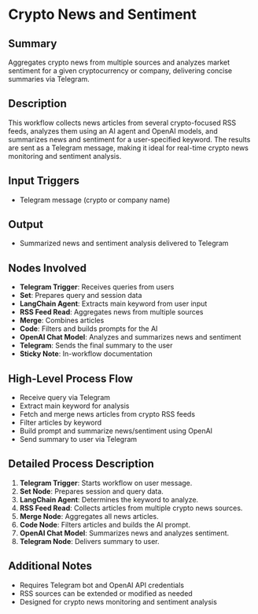# Crypto News and Sentiment

## Summary
Aggregates crypto news from multiple sources and analyzes market sentiment for a given cryptocurrency or company, delivering concise summaries via Telegram.

## Description
This workflow collects news articles from several crypto-focused RSS feeds, analyzes them using an AI agent and OpenAI models, and summarizes news and sentiment for a user-specified keyword. The results are sent as a Telegram message, making it ideal for real-time crypto news monitoring and sentiment analysis.

## Input Triggers
- Telegram message (crypto or company name)

## Output
- Summarized news and sentiment analysis delivered to Telegram

## Nodes Involved
- **Telegram Trigger**: Receives queries from users
- **Set**: Prepares query and session data
- **LangChain Agent**: Extracts main keyword from user input
- **RSS Feed Read**: Aggregates news from multiple sources
- **Merge**: Combines articles
- **Code**: Filters and builds prompts for the AI
- **OpenAI Chat Model**: Analyzes and summarizes news and sentiment
- **Telegram**: Sends the final summary to the user
- **Sticky Note**: In-workflow documentation

## High-Level Process Flow
- Receive query via Telegram
- Extract main keyword for analysis
- Fetch and merge news articles from crypto RSS feeds
- Filter articles by keyword
- Build prompt and summarize news/sentiment using OpenAI
- Send summary to user via Telegram

## Detailed Process Description
1. **Telegram Trigger**: Starts workflow on user message.
2. **Set Node**: Prepares session and query data.
3. **LangChain Agent**: Determines the keyword to analyze.
4. **RSS Feed Read**: Collects articles from multiple crypto news sources.
5. **Merge Node**: Aggregates all news articles.
6. **Code Node**: Filters articles and builds the AI prompt.
7. **OpenAI Chat Model**: Summarizes news and analyzes sentiment.
8. **Telegram Node**: Delivers summary to user.

## Additional Notes
- Requires Telegram bot and OpenAI API credentials
- RSS sources can be extended or modified as needed
- Designed for crypto news monitoring and sentiment analysis
